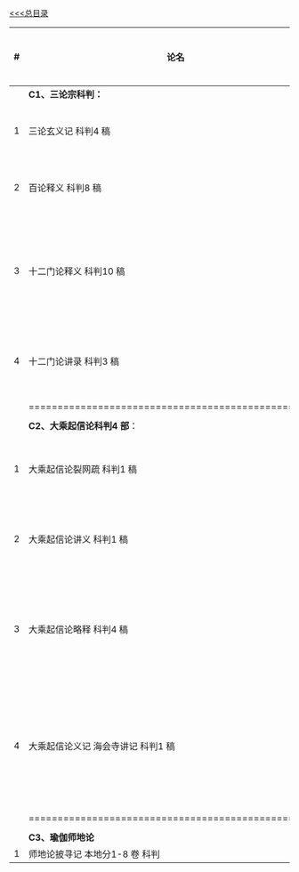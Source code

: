[<<<总目录](./index.md)


|#|论名| 作者/译讲|页数|标注|
|-|-----------------------|---|--|--|
||**C1、三论宗科判：**||77|
|1|三论玄义记 科判4 稿 |刘常净版|26|
|2|百论释义 科判8 稿 |刘常净版|21 |
|3|十二门论释义 科判10 稿 |刘常净 文集电子版|15 |
|4|十二门论讲录 科判3 稿| 太虚大师版|15 |
||
||===================================================
||
||**C2、大乘起信论科判4 部**：||64|
|1|大乘起信论裂网疏 科判1 稿 |藕益大师版|15 |实叉难陀|
|2|大乘起信论讲义 科判1 稿 |圆瑛大师版|14 |真谛|
|3|大乘起信论略释 科判4 稿 |太虚大师版 全集版|12| 真谛|
|4|大乘起信论义记 海会寺讲记 科判1 稿| 贤首国师 道源长老版|23||真谛|
||
||===================================================
||
||**C3、瑜伽师地论**|
|1|师地论披寻记 本地分1-8 卷 科判||84|
